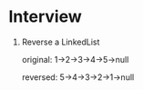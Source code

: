 # Interview
1. Reverse a LinkedList
	
	original: 1->2->3->4->5->null
	
	reversed: 5->4->3->2->1->null

